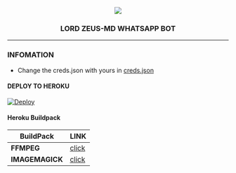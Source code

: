 
<p align="center"> 
<img src="https://telegra.ph/file/4cc680871613cba423b8b.jpg" />
</p>



<h3 align="center">LORD ZEUS-MD WHATSAPP BOT</h3>

***
### **INFOMATION**
- Change the creds.json with yours in [creds.json](https://github.com/Lordzeusmd/LORD-ZEUS-MD/edit/main/ZeusSession/creds.json)

#### **DEPLOY TO HEROKU**
[![Deploy](https://www.herokucdn.com/deploy/button.svg)](https://heroku.com/deploy?template=https://github.com/Lordzeusmd/LORD-ZEUS-MD/tree/main)

#### Heroku Buildpack
| BuildPack | LINK |
|--------|--------|
| **FFMPEG** |[click](https://github.com/jonathanong/heroku-buildpack-ffmpeg-latest) |
| **IMAGEMAGICK** | [click](https://github.com/DuckyTeam/heroku-buildpack-imagemagick) |
